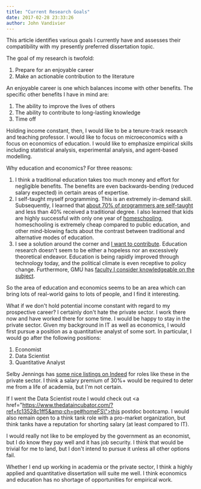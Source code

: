 ```yaml
---
title: "Current Research Goals"
date: 2017-02-28 23:33:26
author: John Vandivier
---
```




This article identifies various goals I currently have and assesses their compatibility with my presently preferred dissertation topic.

The goal of my research is twofold:
<ol>
 	<li>Prepare for an enjoyable career</li>
 	<li>Make an actionable contribution to the literature</li>
</ol>
An enjoyable career is one which balances income with other benefits. The specific other benefits I have in mind are:
<ol>
 	<li>The ability to improve the lives of others</li>
 	<li>The ability to contribute to long-lasting knowledge</li>
 	<li>Time off</li>
</ol>
Holding income constant, then, I would like to be a tenure-track research and teaching professor. I would like to focus on microeconomics with a focus on economics of education. I would like to emphasize empirical skills including statistical analysis, experimental analysis, and agent-based modelling.

Why education and economics? For three reasons:
<ol>
 	<li>I think a traditional education takes too much money and effort for negligible benefits. The benefits are even backwards-bending (reduced salary expected) in certain areas of expertise.</li>
 	<li>I self-taught myself programming. This is an extremely in-demand skill. Subsequently, I learned that <a href=\"http://stackoverflow.com/research/developer-survey-2016#developer-profile-education\">about 70% of programmers are self-taught</a> and less than 40% received a traditional degree. I also learned that kids are highly successful with only one year of <a href=\"http://www.afterecon.com/other/a-short-recommendation-and-defense-of-homeschooling/\">homeschooling</a>, homeschooling is extremely cheap compared to public education, and other mind-blowing facts about the contrast between traditional and alternative modes of education.</li>
 	<li>I see a solution around the corner and <a href=\"http://www.afterecon.com/we-need-education-reform/\">I want to contribute</a>. Education research doesn't seem to be either a hopeless nor an excessively theoretical endeavor. Education is being rapidly improved through technology today, and the political climate is even receptive to policy change. Furthermore, GMU has <a href=\"https://www.youtube.com/watch?v=bpk_u_VmPD4\">faculty I consider knowledgeable on the subject</a>.</li>
</ol>
So the area of education and economics seems to be an area which can bring lots of real-world gains to lots of people, and I find it interesting.

What if we don't hold potential income constant with regard to my prospective career? I certainly don't hate the private sector. I work there now and have worked there for some time. I would be happy to stay in the private sector. Given my background in IT as well as economics, I would first pursue a position as a quantitative analyst of some sort. In particular, I would go after the following positions:
<ol>
 	<li>Economist</li>
 	<li>Data Scientist</li>
 	<li>Quantitative Analyst</li>
</ol>
Selby Jennings has <a href=\"https://www.indeed.com/jobs?q=phd+economics&amp;l=Fort+Washington,+MD&amp;rbc=Selby+Jennings&amp;jcid=e46dcf251ad893cd\">some nice listings on Indeed</a> for roles like these in the private sector. I think a salary premium of 30%+ would be required to deter me from a life of academia, but I'm not certain.

If I went the Data Scientist route I would check out <a href=\"https://www.thedataincubator.com/?ref=fc13528c1ff5&amp;ch=ge#homeFS\">this postdoc bootcamp</a>. I would also remain open to a think tank role with a pro-market organization, but think tanks have a reputation for shorting salary (at least compared to IT).

I would really not like to be employed by the government as an economist, but I do know they pay well and it has job security. I think that would be trivial for me to land, but I don't intend to pursue it unless all other options fail.

Whether I end up working in academia or the private sector, I think a highly applied and quantitative dissertation will suite me well. I think economics and education has no shortage of opportunities for empirical work.